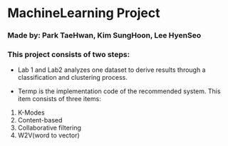 # MachineLearning Project

### Made by: Park TaeHwan, Kim SungHoon, Lee HyenSeo
### This project consists of two steps:

- Lab 1 and Lab2 analyzes one dataset to derive results through a classification and clustering process.

- Termp is the implementation code of the recommended system. This item consists of three items:
1. K-Modes
2. Content-based
3. Collaborative filtering
4. W2V(word to vector)
